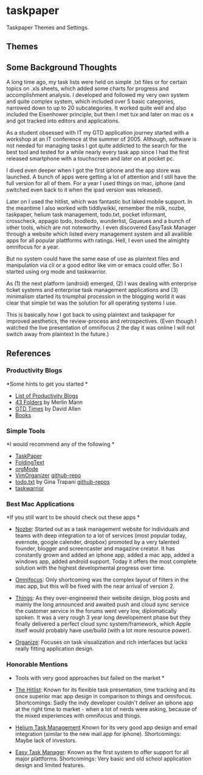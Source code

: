 # taskpaper

Taskpaper Themes and Settings. 

## Themes

## Some Background Thoughts

A long time ago, my task lists were held on simple .txt files or for certain topics on .xls sheets,
which added some charts for progress and accomplishment analysis. I developed and followed my very own system and quite complex system, which included over 5 basic categories, narrowed down to up to 20 subcategories. It worked quite well and also included the Eisenhower principle, but then I met tux and later on mac os x and got tracked into editors and applications.

As a student obsessed with IT my GTD application journey started with a workshop at an IT conference at the summer of 2005. Although, software is not needed for managing tasks I got quite addicted to the search for the best tool and tested for a while nearly every task app since I had the first released smartphone with a touchscreen and later on at pocket pc.

I dived even deeper when I got the first iphone and the app store was launched. A bunch of apps were getting a lot of attention and I still have the full version for all of them. For a year I used things on mac, iphone (and switched even back to it when the ipad version was released).

Later on I used the hitlist, which was fantastic but laked mobile support. In the meantime I also worked with tiddlywikki, remember the milk, nozbe, taskpaper, helium task management, todo.txt, pocket informant, crosscheck, appagio todo, toodledo, wunderlist, Gqueues and a bunch of other tools, which are not noteworthy. I even discovered EasyTask Manager through a website which listed every management system and all availible apps for all popular plattforms with ratings. Hell, I even used the almighty omnifocus for a year.

But no system could have the same ease of use as plaintext files and manipulation via cli or a good editor like vim or emacs could offer. So I started using org mode and taskwarrior. 

As (1) the next platform (android) emerged, (2) I was dealing with enterprise ticket systems and enterprise task management applications and (3) minimalism started its triumphal procession in the blogging world it was clear that simple txt was the solution for all operating systems I use.

This is basically how I got back to using plaintext and taskpaper for improved aesthetics, the review-process and retrospectives.
(Even though I watched the live presentation of omnifocus 2 the day it was online I will not switch away from plaintext in the future.)

## References

### Productivity Blogs

*Some hints to get you started *

- [List of Productivity Blogs](http://zenhabits.net/the-top-50-productivity-blogs-most-of-which-you-havent-heard-about/)
- [43 Folders](http://www.43folders.com/) by Merlin Mann
- [GTD Times](http://www.gtdtimes.com/) by David Allen
- [Books](http://patrickrhone.com/books/)

### Simple Tools

*I would recommend any of the following *

- [TaskPaper](http://www.hogbaysoftware.com/products/taskpaper)
- [FoldingText](http://www.foldingtext.com/)
- [orgMode](http://orgmode.org/)
- [VimOrganizer](http://www.vim.org/scripts/script.php?script_id=3342) [github-repo](https://github.com/hsitz/VimOrganizer)
- [todo.txt](http://todotxt.com/) by Gina Trapani [github-repos](https://github.com/ginatrapani)
- [taskwarrior](http://taskwarrior.org)

### Best Mac Applications

*If you still want to be should check out these apps *

- [Nozbe](http://www.nozbe.com/): Started out as a task management website for individuals and teams with deep integration to a lot of services (most popular today, evernote, google calender, dropbox) promoted by a very talented founder, blogger and screencaster and magazine creator. It has constantly grown and added an iphone app, added a mac app, added a windows app, added android support. Today it offers the most complete solution with the highest developmental progress over time.

- [Omnifocus](http://www.omnigroup.com/products/omnifocus/): Only shortcoming was the complex layout of filters in the mac app, but this will be fixed with the near arrival of version 2.

- [Things](http://culturedcode.com/things/): As they over-engineered their website design, blog posts and mainly the long announced and awaited push and cloud sync service the customer service in the forums went very low, diplomatically spoken. It was a very rough 3 year long developement phase but they finally delivered a perfect cloud sync system/framework, which Apple itself would probably have use/build (with a lot more resource power).

- [Organize](http://taskfabric.com/): Focuses on task visualization and rich interfaces but lacks really fitting application design.

### Honorable Mentions

* Tools with very good approaches but failed on the market *

- [The Hitlist](http://www.potionfactory.com/thehitlist/): Known for its flexible task presentation, time tracking and its once superior mac app design in comparison to things and omnifocus. Shortcomings: Sadly the indy developer couldn't deliver an iphone app at the right time to market - when a lot of nerds were asking, because of the mixed experiences with omnifocus and things.

- [Helium Task Management](http://www.heliumnow.com/) Known for its very good app design and email integration (similar to the new mail.app for iphone). Shortcomings: Maybe lack of investors. 

- [Easy Task Manager](http://www.orionbelt.com/): Known as the first system to offer support for all major plattforms. Shortcomings: Very basic and old school application design and limited features.